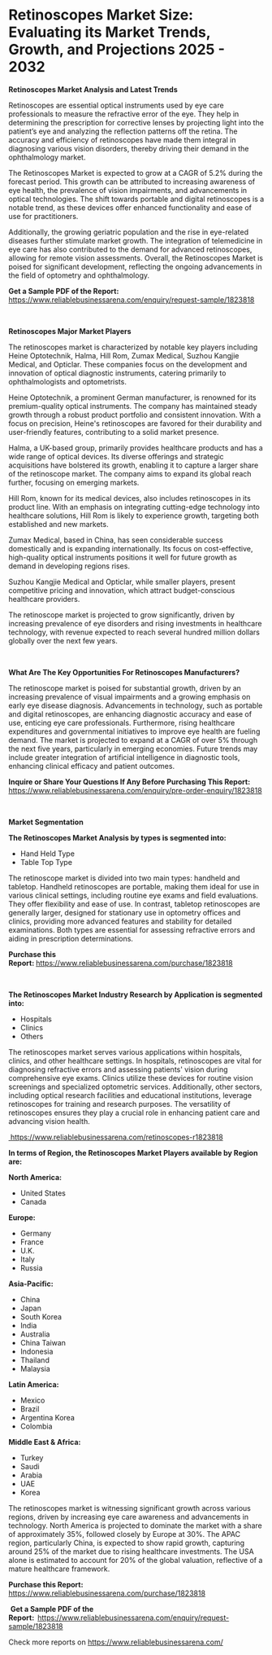 <p><h1>Retinoscopes Market Size: Evaluating its Market Trends, Growth, and Projections 2025 - 2032</h1></p><p><strong>Retinoscopes Market Analysis and Latest Trends</strong></p>
<p><p>Retinoscopes are essential optical instruments used by eye care professionals to measure the refractive error of the eye. They help in determining the prescription for corrective lenses by projecting light into the patient’s eye and analyzing the reflection patterns off the retina. The accuracy and efficiency of retinoscopes have made them integral in diagnosing various vision disorders, thereby driving their demand in the ophthalmology market.</p><p>The Retinoscopes Market is expected to grow at a CAGR of 5.2% during the forecast period. This growth can be attributed to increasing awareness of eye health, the prevalence of vision impairments, and advancements in optical technologies. The shift towards portable and digital retinoscopes is a notable trend, as these devices offer enhanced functionality and ease of use for practitioners.</p><p>Additionally, the growing geriatric population and the rise in eye-related diseases further stimulate market growth. The integration of telemedicine in eye care has also contributed to the demand for advanced retinoscopes, allowing for remote vision assessments. Overall, the Retinoscopes Market is poised for significant development, reflecting the ongoing advancements in the field of optometry and ophthalmology.</p></p>
<p><strong>Get a Sample PDF of the Report:&nbsp;</strong> <a href="https://www.reliablebusinessarena.com/enquiry/request-sample/1823818?utm_campaign=2470&utm_medium=2&utm_source=Github&utm_content=ia&utm_term=03032025&utm_id=retinoscopes">https://www.reliablebusinessarena.com/enquiry/request-sample/1823818</a></p>
<p>&nbsp;</p>
<p><strong>Retinoscopes Major Market Players</strong></p>
<p><p>The retinoscopes market is characterized by notable key players including Heine Optotechnik, Halma, Hill Rom, Zumax Medical, Suzhou Kangjie Medical, and Opticlar. These companies focus on the development and innovation of optical diagnostic instruments, catering primarily to ophthalmologists and optometrists. </p><p>Heine Optotechnik, a prominent German manufacturer, is renowned for its premium-quality optical instruments. The company has maintained steady growth through a robust product portfolio and consistent innovation. With a focus on precision, Heine's retinoscopes are favored for their durability and user-friendly features, contributing to a solid market presence.</p><p>Halma, a UK-based group, primarily provides healthcare products and has a wide range of optical devices. Its diverse offerings and strategic acquisitions have bolstered its growth, enabling it to capture a larger share of the retinoscope market. The company aims to expand its global reach further, focusing on emerging markets.</p><p>Hill Rom, known for its medical devices, also includes retinoscopes in its product line. With an emphasis on integrating cutting-edge technology into healthcare solutions, Hill Rom is likely to experience growth, targeting both established and new markets.</p><p>Zumax Medical, based in China, has seen considerable success domestically and is expanding internationally. Its focus on cost-effective, high-quality optical instruments positions it well for future growth as demand in developing regions rises.</p><p>Suzhou Kangjie Medical and Opticlar, while smaller players, present competitive pricing and innovation, which attract budget-conscious healthcare providers.</p><p>The retinoscope market is projected to grow significantly, driven by increasing prevalence of eye disorders and rising investments in healthcare technology, with revenue expected to reach several hundred million dollars globally over the next few years.</p></p>
<p>&nbsp;</p>
<p><strong>What Are The Key Opportunities For Retinoscopes Manufacturers?</strong></p>
<p><p>The retinoscope market is poised for substantial growth, driven by an increasing prevalence of visual impairments and a growing emphasis on early eye disease diagnosis. Advancements in technology, such as portable and digital retinoscopes, are enhancing diagnostic accuracy and ease of use, enticing eye care professionals. Furthermore, rising healthcare expenditures and governmental initiatives to improve eye health are fueling demand. The market is projected to expand at a CAGR of over 5% through the next five years, particularly in emerging economies. Future trends may include greater integration of artificial intelligence in diagnostic tools, enhancing clinical efficacy and patient outcomes.</p></p>
<p><strong>Inquire or Share Your Questions If Any Before Purchasing This Report:</strong> <a href="https://www.reliablebusinessarena.com/enquiry/pre-order-enquiry/1823818?utm_campaign=2470&utm_medium=2&utm_source=Github&utm_content=ia&utm_term=03032025&utm_id=retinoscopes">https://www.reliablebusinessarena.com/enquiry/pre-order-enquiry/1823818</a></p>
<p>&nbsp;</p>
<p><strong>Market Segmentation</strong></p>
<p><strong>The Retinoscopes Market Analysis by types is segmented into:</strong></p>
<p><ul><li>Hand Held Type</li><li>Table Top Type</li></ul></p>
<p><p>The retinoscope market is divided into two main types: handheld and tabletop. Handheld retinoscopes are portable, making them ideal for use in various clinical settings, including routine eye exams and field evaluations. They offer flexibility and ease of use. In contrast, tabletop retinoscopes are generally larger, designed for stationary use in optometry offices and clinics, providing more advanced features and stability for detailed examinations. Both types are essential for assessing refractive errors and aiding in prescription determinations.</p></p>
<p><strong>Purchase this Report:&nbsp;</strong><a href="https://www.reliablebusinessarena.com/purchase/1823818?utm_campaign=2470&utm_medium=2&utm_source=Github&utm_content=ia&utm_term=03032025&utm_id=retinoscopes">https://www.reliablebusinessarena.com/purchase/1823818</a></p>
<p>&nbsp;</p>
<p><strong>The Retinoscopes Market Industry Research by Application is segmented into:</strong></p>
<p><ul><li>Hospitals</li><li>Clinics</li><li>Others</li></ul></p>
<p><p>The retinoscopes market serves various applications within hospitals, clinics, and other healthcare settings. In hospitals, retinoscopes are vital for diagnosing refractive errors and assessing patients' vision during comprehensive eye exams. Clinics utilize these devices for routine vision screenings and specialized optometric services. Additionally, other sectors, including optical research facilities and educational institutions, leverage retinoscopes for training and research purposes. The versatility of retinoscopes ensures they play a crucial role in enhancing patient care and advancing vision health.</p></p>
<p><a href="https://www.reliablebusinessarena.com/retinoscopes-r1823818?utm_campaign=2470&utm_medium=2&utm_source=Github&utm_content=ia&utm_term=03032025&utm_id=retinoscopes">&nbsp;https://www.reliablebusinessarena.com/retinoscopes-r1823818</a></p>
<p><strong>In terms of Region, the Retinoscopes Market Players available by Region are:</strong></p>
<p>
    <p> <strong> North America: </strong>
        <ul>
            <li>United States</li>
            <li>Canada</li>
        </ul>
        </p> 
    <p> <strong> Europe: </strong>
        <ul>
            <li>Germany</li>
            <li>France</li>
            <li>U.K.</li>
            <li>Italy</li>
            <li>Russia</li>
        </ul>
        </p> 
    <p> <strong> Asia-Pacific: </strong>
        <ul>
            <li>China</li>
            <li>Japan</li>
            <li>South Korea</li>
            <li>India</li>
            <li>Australia</li>
            <li>China Taiwan</li>
            <li>Indonesia</li>
            <li>Thailand</li>
            <li>Malaysia</li>
        </ul>
        </p> 
    <p> <strong> Latin America: </strong>
        <ul>
            <li>Mexico</li>
            <li>Brazil</li>
            <li>Argentina Korea</li>
            <li>Colombia</li>
        </ul>
        </p> 
    <p> <strong> Middle East & Africa: </strong>
        <ul>
            <li>Turkey</li>
            <li>Saudi</li>
            <li>Arabia</li>
            <li>UAE</li>
            <li>Korea</li>
        </ul>
    </p>
    </p>
<p><p>The retinoscopes market is witnessing significant growth across various regions, driven by increasing eye care awareness and advancements in technology. North America is projected to dominate the market with a share of approximately 35%, followed closely by Europe at 30%. The APAC region, particularly China, is expected to show rapid growth, capturing around 25% of the market due to rising healthcare investments. The USA alone is estimated to account for 20% of the global valuation, reflective of a mature healthcare framework.</p></p>
<p><strong>Purchase this Report: </strong><a href="https://www.reliablebusinessarena.com/purchase/1823818?utm_campaign=2470&utm_medium=2&utm_source=Github&utm_content=ia&utm_term=03032025&utm_id=retinoscopes">https://www.reliablebusinessarena.com/purchase/1823818</a></p>
<p>&nbsp;<strong>Get a Sample PDF of the Report:&nbsp;&nbsp;</strong><a href="https://www.reliablebusinessarena.com/enquiry/request-sample/1823818?utm_campaign=2470&utm_medium=2&utm_source=Github&utm_content=ia&utm_term=03032025&utm_id=retinoscopes">https://www.reliablebusinessarena.com/enquiry/request-sample/1823818</a></p>
<p><strong></strong></p>
<p>Check more reports on <a href="https://www.reliablebusinessarena.com/?utm_campaign=2470&utm_medium=2&utm_source=Github&utm_content=ia&utm_term=03032025&utm_id=retinoscopes">https://www.reliablebusinessarena.com/</a></p>